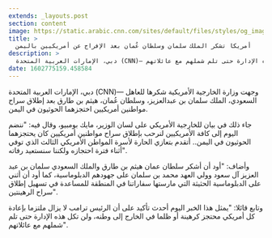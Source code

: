 ```yaml
--- 
extends: _layouts.post 
section: content 
image: https://static.arabic.cnn.com/sites/default/files/styles/og_image_v1/public/2020/10/15/images/GettyImages-1229067531.jpg?h=22c3a6f2&itok=CAwFu9T_ 
title: > 
  أمريكا تشكر الملك سلمان وسلطان عُمان بعد الإفراج عن أمريكيين باليمن 
description: > 
  دبي، الإمارات العربية المتحدة (CNN)— وجهت وزارة الخارجية الأمريكية شكرها للعاهل السعودي، الملك سلمان بن عبدالعزيز، وسلطان عُمان، هيثم بن طارق بعد إطلاق سراح مواطنين أمريكيين اختجزهما الحوثيون في اليمن.جاء ذلك في بيان للخارجية الأمريكي على لسان الوزير، مايك بومبيو، وقال فيه: "ننضم اليوم إلى كافة الأمريكيين لنرحب بإطلاق سراح مواطنين أمريكيين كان يحتجزهما الحوثيون في اليمن.. أتقدم بتعازي الحارة لأسرة المواطن الأمريكي الثالث الذي توفي أثناء فترة احتجازه ولكننا سنستعيد رفاته".وأضاف: "أود أن أشكر سلطان عمان هيثم بن طارق والملك السعودي سلمان بن عبد العزيز آل سعود وولي العهد محمد بن سلمان على جهودهم الدبلوماسية، كما أود أن أثني على الدبلوماسية الحثيثة التي مارستها سفاراتنا في المنطقة للمساعدة في تسهيل إطلاق سراح الرهينتين".وتابع قائلا: "يمثل هذا الخبر اليوم أحدث تأكيد على أن الرئيس ترامب لا يزال ملتزما بإعادة كل أمريكي محتجز كرهينة أو ظلما في الخارج إلى وطنه، ولن تكل هذه الإدارة حتى تلم شملهم مع عائلاتهم". 
date: 1602775159.458584 
--- 
```

دبي، الإمارات العربية المتحدة (CNN)— وجهت وزارة الخارجية الأمريكية شكرها للعاهل السعودي، الملك سلمان بن عبدالعزيز، وسلطان عُمان، هيثم بن طارق بعد إطلاق سراح مواطنين أمريكيين اختجزهما الحوثيون في اليمن.

جاء ذلك في بيان للخارجية الأمريكي على لسان الوزير، مايك بومبيو، وقال فيه: "ننضم اليوم إلى كافة الأمريكيين لنرحب بإطلاق سراح مواطنين أمريكيين كان يحتجزهما الحوثيون في اليمن.. أتقدم بتعازي الحارة لأسرة المواطن الأمريكي الثالث الذي توفي أثناء فترة احتجازه ولكننا سنستعيد رفاته".

وأضاف: "أود أن أشكر سلطان عمان هيثم بن طارق والملك السعودي سلمان بن عبد العزيز آل سعود وولي العهد محمد بن سلمان على جهودهم الدبلوماسية، كما أود أن أثني على الدبلوماسية الحثيثة التي مارستها سفاراتنا في المنطقة للمساعدة في تسهيل إطلاق سراح الرهينتين".

وتابع قائلا: "يمثل هذا الخبر اليوم أحدث تأكيد على أن الرئيس ترامب لا يزال ملتزما بإعادة كل أمريكي محتجز كرهينة أو ظلما في الخارج إلى وطنه، ولن تكل هذه الإدارة حتى تلم شملهم مع عائلاتهم".